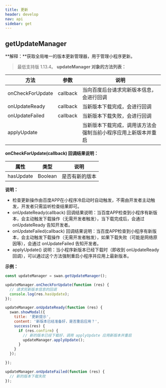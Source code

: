 ```yaml
---
title: 更新
header: develop
nav: api
sidebar: get
---
```


## getUpdateManager

**解释：**获取全局唯一的版本更新管理器，用于管理小程序更新。
> 最低支持版 1.13.4。
**updateManager 对象的方法列表：**

|方法 | 参数 | 说明 |
|---- | ---- | ---- |
|onCheckForUpdate | callback | 当向百度后台请求完新版本信息，会进行回调 |
|onUpdateReady | callback | 当新版本下载完成，会进行回调 |
|onUpdateFailed | callback | 当新版本下载失败，会进行回调 |
|applyUpdate |  | 当新版本下载完成，调用该方法会强制当前小程序应用上新版本并重启 |

**onCheckForUpdate(callback) 回调结果说明：**

|属性 | 类型 | 说明|
|---- | ---- | ---- |
|hasUpdate |  Boolean | 是否有新的版本 |

**说明：** 
* 检查更新操作由百度APP在小程序冷启动时自动触发，不需由开发者主动触发，开发者只需监听检查结果即可。
* onUpdateReady(callback) 回调结果说明：当百度APP检查到小程序有新版本，会主动触发下载操作（无需开发者触发），当下载完成后，会通过 onUpdateReady 告知开发者。
* onUpdateFailed(callback) 回调结果说明：当百度APP检查到小程序有新版本，会主动触发下载操作（无需开发者触发），如果下载失败（可能是网络原因等），会通过 onUpdateFailed 告知开发者。
* applyUpdate() 说明：当小程序新版本已经下载时（即收到 onUpdateReady 回调），可以通过这个方法强制重启小程序并应用上最新版本。


**示例：**

```js
const updateManager = swan.getUpdateManager();

updateManager.onCheckForUpdate(function (res) {
  // 请求完新版本信息的回调
  console.log(res.hasUpdate);
});

updateManager.onUpdateReady(function (res) {
  swan.showModal({
    title: '更新提示',
    content: '新版本已经准备好，是否重启应用？',
    success(res) {
      if (res.confirm) {
        // 新的版本已经下载好，调用 applyUpdate 应用新版本并重启
        updateManager.applyUpdate();
      }
    }
  });

});

updateManager.onUpdateFailed(function (res) {
  // 新的版本下载失败
});
```